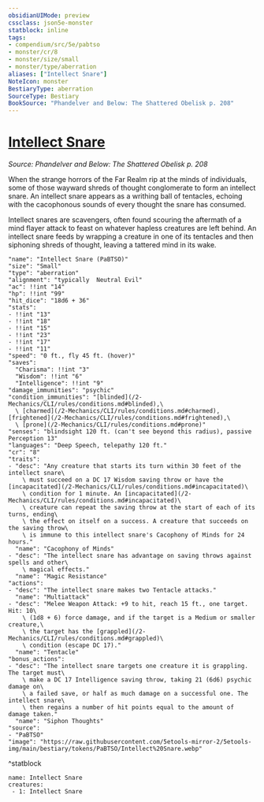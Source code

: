 ```yaml
---
obsidianUIMode: preview
cssclass: json5e-monster
statblock: inline
tags:
- compendium/src/5e/pabtso
- monster/cr/8
- monster/size/small
- monster/type/aberration
aliases: ["Intellect Snare"]
NoteIcon: monster
BestiaryType: aberration
SourceType: Bestiary
BookSource: "Phandelver and Below: The Shattered Obelisk p. 208"
---
```

# [Intellect Snare](2-Mechanics/CLI/bestiary/aberration/intellect-snare-pabtso.md)
*Source: Phandelver and Below: The Shattered Obelisk p. 208*  

When the strange horrors of the Far Realm rip at the minds of individuals, some of those wayward shreds of thought conglomerate to form an intellect snare. An intellect snare appears as a writhing ball of tentacles, echoing with the cacophonous sounds of every thought the snare has consumed.

Intellect snares are scavengers, often found scouring the aftermath of a mind flayer attack to feast on whatever hapless creatures are left behind. An intellect snare feeds by wrapping a creature in one of its tentacles and then siphoning shreds of thought, leaving a tattered mind in its wake.

```statblock
"name": "Intellect Snare (PaBTSO)"
"size": "Small"
"type": "aberration"
"alignment": "typically  Neutral Evil"
"ac": !!int "14"
"hp": !!int "99"
"hit_dice": "18d6 + 36"
"stats":
- !!int "13"
- !!int "18"
- !!int "15"
- !!int "23"
- !!int "17"
- !!int "11"
"speed": "0 ft., fly 45 ft. (hover)"
"saves":
  "Charisma": !!int "3"
  "Wisdom": !!int "6"
  "Intelligence": !!int "9"
"damage_immunities": "psychic"
"condition_immunities": "[blinded](/2-Mechanics/CLI/rules/conditions.md#blinded),\
  \ [charmed](/2-Mechanics/CLI/rules/conditions.md#charmed), [frightened](/2-Mechanics/CLI/rules/conditions.md#frightened),\
  \ [prone](/2-Mechanics/CLI/rules/conditions.md#prone)"
"senses": "blindsight 120 ft. (can't see beyond this radius), passive Perception 13"
"languages": "Deep Speech, telepathy 120 ft."
"cr": "8"
"traits":
- "desc": "Any creature that starts its turn within 30 feet of the intellect snare\
    \ must succeed on a DC 17 Wisdom saving throw or have the [incapacitated](/2-Mechanics/CLI/rules/conditions.md#incapacitated)\
    \ condition for 1 minute. An [incapacitated](/2-Mechanics/CLI/rules/conditions.md#incapacitated)\
    \ creature can repeat the saving throw at the start of each of its turns, ending\
    \ the effect on itself on a success. A creature that succeeds on the saving throw\
    \ is immune to this intellect snare's Cacophony of Minds for 24 hours."
  "name": "Cacophony of Minds"
- "desc": "The intellect snare has advantage on saving throws against spells and other\
    \ magical effects."
  "name": "Magic Resistance"
"actions":
- "desc": "The intellect snare makes two Tentacle attacks."
  "name": "Multiattack"
- "desc": "Melee Weapon Attack: +9 to hit, reach 15 ft., one target. Hit: 10\
    \ (1d8 + 6) force damage, and if the target is a Medium or smaller creature,\
    \ the target has the [grappled](/2-Mechanics/CLI/rules/conditions.md#grappled)\
    \ condition (escape DC 17)."
  "name": "Tentacle"
"bonus_actions":
- "desc": "The intellect snare targets one creature it is grappling. The target must\
    \ make a DC 17 Intelligence saving throw, taking 21 (6d6) psychic damage on\
    \ a failed save, or half as much damage on a successful one. The intellect snare\
    \ then regains a number of hit points equal to the amount of damage taken."
  "name": "Siphon Thoughts"
"source":
- "PaBTSO"
"image": "https://raw.githubusercontent.com/5etools-mirror-2/5etools-img/main/bestiary/tokens/PaBTSO/Intellect%20Snare.webp"
```
^statblock

```encounter-table
name: Intellect Snare
creatures:
 - 1: Intellect Snare
```